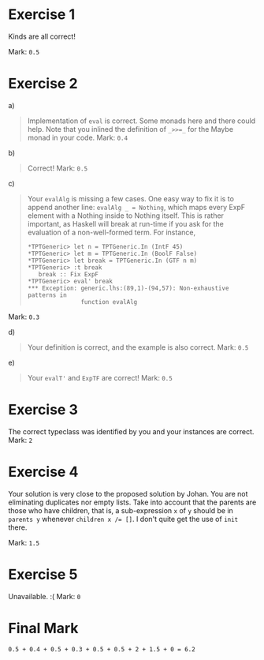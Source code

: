 Exercise 1
==========

Kinds are all correct!

Mark: `0.5`

Exercise 2
==========

a)
> Implementation of `eval` is correct. Some monads here and there could
> help. Note that you inlined the definition of `_>>=_` for the Maybe monad
> in your code.
Mark: `0.4`

b)
> Correct!
Mark: `0.5`

c)
> Your `evalAlg` is missing a few cases. One easy way to fix it is
> to append another line: `evalAlg _ = Nothing`, which maps every
> ExpF element with a Nothing inside to Nothing itself.
> This is rather important, as Haskell will break at run-time if
> you ask for the evaluation of a non-well-formed term. For instance,
> 
>     *TPTGeneric> let n = TPTGeneric.In (IntF 45)
>     *TPTGeneric> let m = TPTGeneric.In (BoolF False)
>     *TPTGeneric> let break = TPTGeneric.In (GTF n m)
>     *TPTGeneric> :t break
>        break :: Fix ExpF
>     *TPTGeneric> eval' break
>     *** Exception: generic.lhs:(89,1)-(94,57): Non-exhaustive patterns in 
>                    function evalAlg
> 
Mark: `0.3`


d)
> Your definition is correct, and the example is also correct.
Mark: `0.5`

e)
> Your `evalT'` and `ExpTF` are correct!
Mark: `0.5`

Exercise 3
==========

The correct typeclass was identified by you and your instances are correct.
Mark: `2`

Exercise 4
==========

Your solution is very close to the proposed solution by Johan. You are not
eliminating duplicates nor empty lists. Take into account that
the parents are those who have children, that is, a sub-expression `x`
of `y` should be in `parents y` whenever `children x /= []`.
I don't quite get the use of `init` there.

Mark: `1.5` 

Exercise 5
==========

Unavailable. :(
Mark: `0`

Final Mark
==========

`0.5 + 0.4 + 0.5 + 0.3 + 0.5 + 0.5 + 2 + 1.5 + 0 = 6.2`

